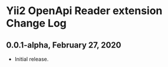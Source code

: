 Yii2 OpenApi Reader extension Change Log
==========================================

0.0.1-alpha, February 27, 2020
-----------------------------

- Initial release.
